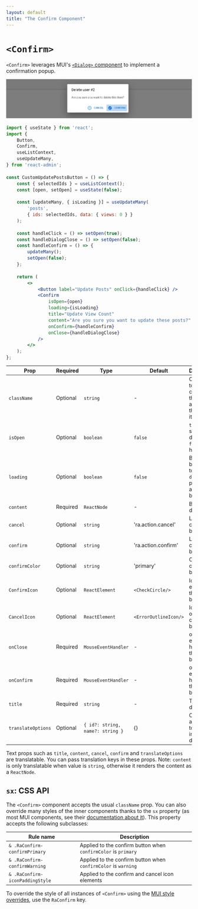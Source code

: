 ```yaml
---
layout: default
title: "The Confirm Component"
---
```


# `<Confirm>`

`<Confirm>` leverages MUI's [`<Dialog>` component](https://mui.com/components/dialogs) to implement a confirmation popup.

![Confirm dialog](./img/confirm-dialog.png)

```jsx
import { useState } from 'react';
import {
    Button,
    Confirm,
    useListContext,
    useUpdateMany,
} from 'react-admin';

const CustomUpdatePostsButton = () => {
    const { selectedIds } = useListContext();
    const [open, setOpen] = useState(false);

    const [updateMany, { isLoading }] = useUpdateMany(
        'posts',
        { ids: selectedIds, data: { views: 0 } }
    );

    const handleClick = () => setOpen(true);
    const handleDialogClose = () => setOpen(false);
    const handleConfirm = () => {
        updateMany();
        setOpen(false);
    };

    return (
        <>
            <Button label="Update Posts" onClick={handleClick} />
            <Confirm
                isOpen={open}
                loading={isLoading}
                title="Update View Count"
                content="Are you sure you want to update these posts?"
                onConfirm={handleConfirm}
                onClose={handleDialogClose}
            />
        </>
    );
};
```

| Prop               | Required | Type                             | Default               | Description                                                        |
|--------------------|----------|----------------------------------|-----------------------|--------------------------------------------------------------------|
| `className`        | Optional | `string`                         | -                     | Class name to customize the look and feel of the dialog itself     |
| `isOpen`           | Optional | `boolean`                        | `false`               | `true` to show the dialog, `false` to hide it                      |
| `loading`          | Optional | `boolean`                        | `false`               | Boolean to be applied to the `disabled` prop of the action buttons |
| `content`          | Required | `ReactNode`                      | -                     | Body of the dialog                                                 |
| `cancel`           | Optional | `string`                         | 'ra.action.cancel'    | Label of the cancel button                                          |
| `confirm`          | Optional | `string`                         | 'ra.action.confirm'   | Label of the confirm button                                        |
| `confirmColor`     | Optional | `string`                         | 'primary'             | Color of the confirm button                                        |
| `ConfirmIcon`      | Optional | `ReactElement`                   | `<CheckCircle/>`      | Icon element of the confirm button                                  |
| `CancelIcon`       | Optional | `ReactElement`                   | `<ErrorOutlineIcon/>` | Icon elemnt of the cancel button                                    |
| `onClose`          | Required | `MouseEventHandler`              | -                     | onClick event handler of the cancel button                         |
| `onConfirm`        | Required | `MouseEventHandler`              | -                     | onClick event handler of the confirm button                        |
| `title`            | Required | `string`                         | -                     | Title of the dialog                                                |
| `translateOptions` | Optional | `{ id?: string, name?: string }` | {}                    | Custom id and name to be used in the dialog title                  |

Text props such as `title`, `content`, `cancel`, `confirm` and `translateOptions` are translatable. You can pass translation keys in these props. Note: `content` is only translatable when value is `string`, otherwise it renders the content as a `ReactNode`.

## `sx`: CSS API

The `<Confirm>` component accepts the usual `className` prop. You can also override many styles of the inner components thanks to the `sx` property (as most MUI components, see their [documentation about it](https://mui.com/customization/how-to-customize/#overriding-nested-component-styles)). This property accepts the following subclasses:

| Rule name                       | Description                                                    |
|---------------------------------|----------------------------------------------------------------|
| `& .RaConfirm-confirmPrimary`   | Applied to the confirm button when `confirmColor` is `primary` |
| `& .RaConfirm-confirmWarning`   | Applied to the confirm button when `confirmColor` is `warning` |
| `& .RaConfirm-iconPaddingStyle` | Applied to the confirm and cancel icon elements                |

To override the style of all instances of `<Confirm>` using the [MUI style overrides](https://mui.com/customization/globals/#css), use the `RaConfirm` key.
